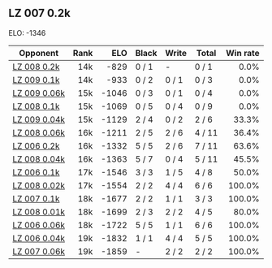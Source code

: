 ## LZ 007 0.2k ##

ELO: -1346

Opponent | Rank | ELO | Black | Write | Total | Win rate
---------|-----:|----:|-------|-------|-------|-------:
[LZ 008 0.2k](LZ%20008%200.2k.md) | 14k | -829 | 0 / 1 | - | 0 / 1 | 0.0%
[LZ 009 0.1k](LZ%20009%200.1k.md) | 14k | -933 | 0 / 2 | 0 / 1 | 0 / 3 | 0.0%
[LZ 009 0.06k](LZ%20009%200.06k.md) | 15k | -1046 | 0 / 3 | 0 / 1 | 0 / 4 | 0.0%
[LZ 008 0.1k](LZ%20008%200.1k.md) | 15k | -1069 | 0 / 5 | 0 / 4 | 0 / 9 | 0.0%
[LZ 009 0.04k](LZ%20009%200.04k.md) | 15k | -1129 | 2 / 4 | 0 / 2 | 2 / 6 | 33.3%
[LZ 008 0.06k](LZ%20008%200.06k.md) | 16k | -1211 | 2 / 5 | 2 / 6 | 4 / 11 | 36.4%
[LZ 006 0.2k](LZ%20006%200.2k.md) | 16k | -1332 | 5 / 5 | 2 / 6 | 7 / 11 | 63.6%
[LZ 008 0.04k](LZ%20008%200.04k.md) | 16k | -1363 | 5 / 7 | 0 / 4 | 5 / 11 | 45.5%
[LZ 006 0.1k](LZ%20006%200.1k.md) | 17k | -1546 | 3 / 3 | 1 / 5 | 4 / 8 | 50.0%
[LZ 008 0.02k](LZ%20008%200.02k.md) | 17k | -1554 | 2 / 2 | 4 / 4 | 6 / 6 | 100.0%
[LZ 007 0.1k](LZ%20007%200.1k.md) | 18k | -1677 | 2 / 2 | 1 / 1 | 3 / 3 | 100.0%
[LZ 008 0.01k](LZ%20008%200.01k.md) | 18k | -1699 | 2 / 3 | 2 / 2 | 4 / 5 | 80.0%
[LZ 006 0.06k](LZ%20006%200.06k.md) | 18k | -1722 | 5 / 5 | 1 / 1 | 6 / 6 | 100.0%
[LZ 006 0.04k](LZ%20006%200.04k.md) | 19k | -1832 | 1 / 1 | 4 / 4 | 5 / 5 | 100.0%
[LZ 007 0.06k](LZ%20007%200.06k.md) | 19k | -1859 | - | 2 / 2 | 2 / 2 | 100.0%
